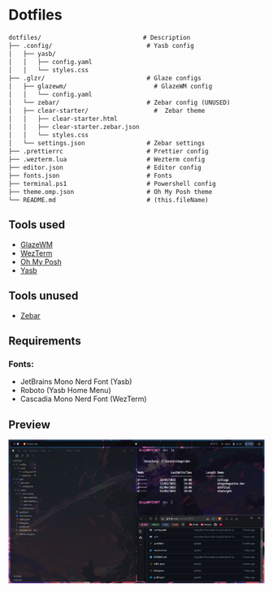 # Dotfiles

```
dotfiles/                            # Description
├── .config/                          # Yasb config
│   ├── yasb/
│   │   ├── config.yaml
│   │   └── styles.css
├── .glzr/                            # Glaze configs
│   ├── glazewm/                        # GlazeWM config
│   │   └── config.yaml
│   └── zebar/                        # Zebar config (UNUSED)
│   ├── clear-starter/                  #  Zebar theme
│   │   ├── clear-starter.html
│   │   ├── clear-starter.zebar.json
│   │   └── styles.css
│   └── settings.json                 # Zebar settings
├── .prettierrc                       # Prettier config
├── .wezterm.lua                      # Wezterm config
├── editor.json                       # Editor config
├── fonts.json                        # Fonts
├── terminal.ps1                      # Powershell config
├── theme.omp.json                    # Oh My Posh theme
└── README.md                         # (this.fileName)
```

## Tools used

- [GlazeWM](https://github.com/glzr-io/glazewm)
- [WezTerm](https://github.com/wezterm/wezterm)
- [Oh My Posh](https://github.com/JanDeDobbeleer/oh-my-posh)
- [Yasb](https://github.com/amnweb/yasb)

## Tools unused

- [Zebar](https://github.com/glzr-io/zebar)

## Requirements

### Fonts:

- JetBrains Mono Nerd Font (Yasb)
- Roboto (Yasb Home Menu)
- Cascadia Mono Nerd Font (WezTerm)

## Preview

![Preview](image.png)
